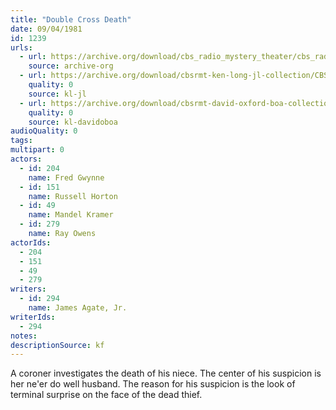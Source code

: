 ```yaml
---
title: "Double Cross Death"
date: 09/04/1981
id: 1239
urls: 
  - url: https://archive.org/download/cbs_radio_mystery_theater/cbs_radio_mystery_theater-1201-1250.zip/cbs_radio_mystery_theater-1201-1250%2Fcbsrmt_1239_double_cross_death.mp3
    source: archive-org
  - url: https://archive.org/download/cbsrmt-ken-long-jl-collection/CBSRMT - 810904 1239 Doublecross Death_jl.mp3
    quality: 0
    source: kl-jl
  - url: https://archive.org/download/cbsrmt-david-oxford-boa-collection/CBSRMT-810904-1239-Doublecross-Death-(128-44)_KQV-{BoA}.mp3
    quality: 0
    source: kl-davidoboa
audioQuality: 0
tags: 
multipart: 0
actors:  
  - id: 204
    name: Fred Gwynne  
  - id: 151
    name: Russell Horton  
  - id: 49
    name: Mandel Kramer  
  - id: 279
    name: Ray Owens
actorIds:  
  - 204  
  - 151  
  - 49  
  - 279
writers:  
  - id: 294
    name: James Agate, Jr.
writerIds:  
  - 294
notes: 
descriptionSource: kf
---
```

A coroner investigates the death of his niece. The center of his suspicion is her ne'er do well husband. The reason for his suspicion is the look of terminal surprise on the face of the dead thief.